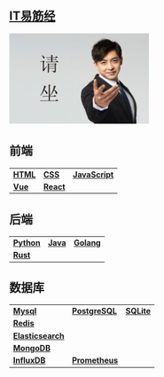 #         

## [IT易筋经](https://www.processon.com/mindmap/64b8a8722d4d526657c88618)

<img src="./pictures/请坐.jpg" alt="image" style="width:50%;" />

## 前端

|                                  |                               |                                                    |
|----------------------------------|-------------------------------|----------------------------------------------------|
| [**HTML**](./front/html/html.md) | [**CSS**](./front/css/css.md) | [**JavaScript**](./front/javascript/javascript.md) |
| [**Vue**](./front/vue/Vue.md)    | [**React**]()                 |                                                    |

## 后端

|                                  |              |                |
|----------------------------------|--------------|----------------|
| [**Python**](./python/python.md) | [**Java**]() | [**Golang**]() |
| [**Rust**]()                     |              |                |

## 数据库

|                       |                    |                |
|-----------------------|--------------------|----------------| 
| [**Mysql**]()         | [**PostgreSQL**]() | [**SQLite**]() |
| [**Redis**]()         |                    |                |
| [**Elasticsearch**]() |                    |                |
| [**MongoDB**]()       |                    |                |
| [**InfluxDB**]()      | [**Prometheus**]() |                |